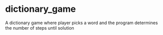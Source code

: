 # dictionary_game
A dictionary game where player picks a word and the program determines the number of steps until solution
